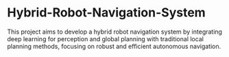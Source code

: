 # Hybrid-Robot-Navigation-System
This project aims to develop a hybrid robot navigation system by integrating deep learning for perception and global planning with traditional local planning methods, focusing on robust and efficient autonomous navigation.
